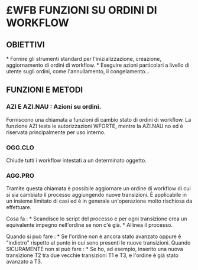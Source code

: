 # £WFB FUNZIONI SU ORDINI DI WORKFLOW

## OBIETTIVI

 \* Fornire gli strumenti standard per l'inizializzazione, creazione, aggiornamento di ordini di workflow.
 \* Eseguire azioni particolari a livello di utente sugli ordini, come l'annullamento, il congelamento...

## FUNZIONI E METODI

### AZI E AZI.NAU :  Azioni su ordini.
Forniscono una chiamata a funzioni di cambio stato di ordini di workflow.
La funzione AZI testa le autorizzazioni WFORTE, mentre la AZI.NAU no ed è riservata principalmente per uso interno.

### OGG.CLO
Chiude tutti i workflow intestati a un determinato oggetto.

### AGG.PRO
Tramite questa chiamata è possibile aggiornare un ordine di workflow di cui si sia cambiato il processo aggiungendo nuove transizioni.
È applicabile in un insieme limitato di casi ed è in generale un'operazione molto rischiosa da effettuare.

Cosa fa : 
 \* Scandisce lo script del processo e per ogni transizione crea un equivalente impegno nell'ordine se non c'è già.
 \* Allinea il processo.

Quando si può fare : 
 \* Se l'ordine non è ancora stato avanzato oppure è "indietro" rispetto al punto in cui sono presenti le nuove transizioni.
Quando SICURAMENTE non si può fare : 
 \* Se ho, ad esempio, inserito una nuova transizione T2 tra due vecchie transizioni T1 e T3, e l'ordine è già stato avanzato a T3.

